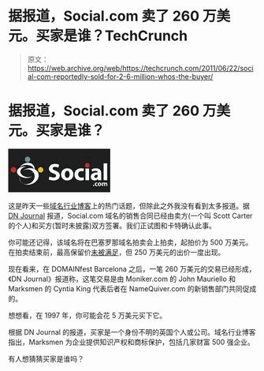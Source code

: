 # 据报道，Social.com 卖了 260 万美元。买家是谁？TechCrunch

> 原文：<https://web.archive.org/web/https://techcrunch.com/2011/06/22/social-com-reportedly-sold-for-2-6-million-whos-the-buyer/>

# 据报道，Social.com 卖了 260 万美元。买家是谁？

![](img/c377e628282429bffcea56ff12a30d50.png)

这是昨天一些[域名行业博客](https://web.archive.org/web/20230124082514/http://domainnamewire.com/2011/06/21/2-6-million-social-com-sale-could-make-moniker-auction-a-big-one/)上的热门话题，但除此之外我没有看到太多报道。据 [DN Journal](https://web.archive.org/web/20230124082514/http://www.dnjournal.com/archive/lowdown/2011/dailyposts/20110621.htm) 报道，Social.com 域名的销售合同已经由卖方(一个叫 Scott Carter 的个人)和买方(暂时未披露)双方签署。我们正试图和卡特确认此事。

你可能还记得，该域名将在巴塞罗那域名拍卖会上拍卖，起拍价为 500 万美元。在拍卖结束前，最高保留价[未被满足](https://web.archive.org/web/20230124082514/http://fusible.com/2011/06/5-million-social-com-receives-no-bids/)，但 250 万美元的出价一度出现。

现在看来，在 DOMAINfest Barcelona 之后，一笔 260 万美元的交易已经形成，《DN Journal》报道称，这笔交易是由 Moniker.com 的 John Mauriello 和 Marksmen 的 Cyntia King 代表后者在 NameQuiver.com 的新销售部门共同促成的。

想想看，在 1997 年，你可能会花 5 万美元买下它。

根据 DN Journal 的报道，买家是一个身份不明的英国个人或公司。域名行业博客指出，Marksmen 为企业提供知识产权和商标保护，包括几家财富 500 强企业。

有人想猜猜买家是谁吗？